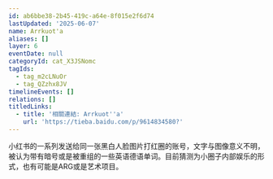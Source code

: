 ```yaml
---
id: ab6bbe38-2b45-419c-a64e-8f015e2f6d74
lastUpdated: '2025-06-07'
name: Arrkuot'a
aliases: []
layer: 6
eventDate: null
categoryId: cat_X3JSNomc
tagIds:
  - tag_m2cLNuOr
  - tag_QZzhx8JV
timelineEvents: []
relations: []
titledLinks:
  - title: '相關連結: Arrkuot''a'
    url: 'https://tieba.baidu.com/p/9614834580?'
---
```

小红书的一系列发送给同一张黑白人脸图片打红圈的账号，文字与图像意义不明，被认为带有暗号或是被重组的一些英语德语单词。目前猜测为小圈子内部娱乐的形式，也有可能是ARG或是艺术项目。
